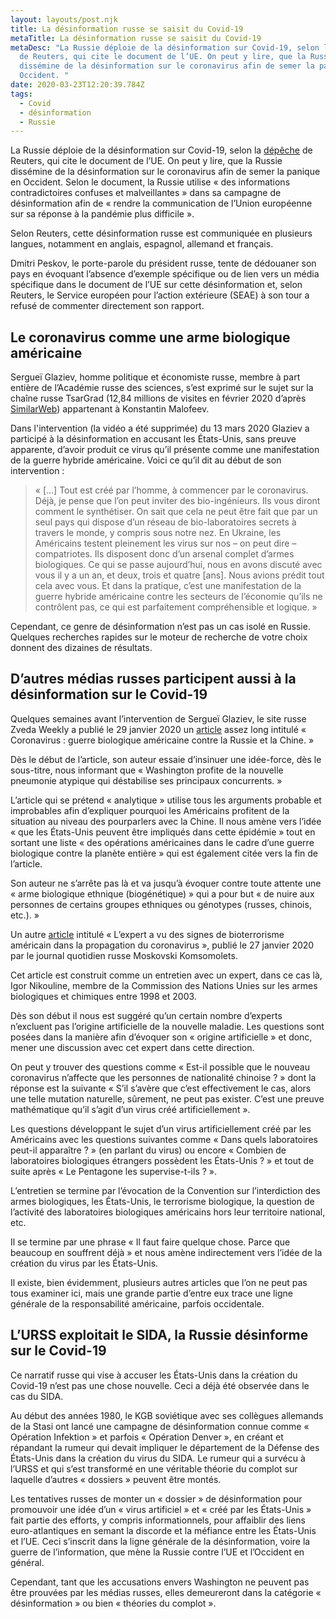 ```yaml
---
layout: layouts/post.njk
title: La désinformation russe se saisit du Covid-19
metaTitle: La désinformation russe se saisit du Covid-19
metaDesc: "La Russie déploie de la désinformation sur Covid-19, selon la dépêche
  de Reuters, qui cite le document de l’UE. On peut y lire, que la Russie
  dissémine de la désinformation sur le coronavirus afin de semer la panique en
  Occident. "
date: 2020-03-23T12:20:39.784Z
tags:
  - Covid
  - désinformation
  - Russie
---
```

La Russie déploie de la désinformation sur Covid-19, selon la [dépêche](https://www.reuters.com/article/us-health-coronavirus-disinformation-idUSKBN21518F) de Reuters, qui cite le document de l’UE. On peut y lire, que la Russie dissémine de la désinformation sur le coronavirus afin de semer la panique en Occident. Selon le document, la Russie utilise « des informations contradictoires confuses et malveillantes » dans sa campagne de désinformation afin de « rendre la communication de l’Union européenne sur sa réponse à la pandémie plus difficile ».

Selon Reuters, cette désinformation russe est communiquée en plusieurs langues, notamment en anglais, espagnol, allemand et français.

Dmitri Peskov, le porte-parole du président russe, tente de dédouaner son pays en évoquant l’absence d’exemple spécifique ou de lien vers un média spécifique dans le document de l’UE sur cette désinformation et, selon Reuters, le Service européen pour l’action extérieure (SEAE) à son tour a refusé de commenter directement son rapport.

## Le coronavirus comme une arme biologique américaine

Sergueï Glaziev, homme politique et économiste russe, membre à part entière de l’Académie russe des sciences, s’est exprimé sur le sujet sur la chaîne russe TsarGrad (12,84 millions de visites en février 2020 d’après [SimilarWeb](https://www.similarweb.com/fr/website/tsargrad.tv)) appartenant à Konstantin Malofeev.

Dans l'intervention (la vidéo a été supprimée) du 13 mars 2020 Glaziev a participé à la désinformation en accusant les États-Unis, sans preuve apparente, d’avoir produit ce virus qu’il présente comme une manifestation de la guerre hybride américaine. Voici ce qu’il dit au début de son intervention :

> « \[…] Tout est créé par l’homme, à commencer par le coronavirus. Déjà, je pense que l’on peut inviter des bio-ingénieurs. Ils vous diront comment le synthétiser. On sait que cela ne peut être fait que par un seul pays qui dispose d’un réseau de bio-laboratoires secrets à travers le monde, y compris sous notre nez. En Ukraine, les Américains testent pleinement les virus sur nos – on peut dire – compatriotes. Ils disposent donc d’un arsenal complet d’armes biologiques. Ce qui se passe aujourd’hui, nous en avons discuté avec vous il y a un an, et deux, trois et quatre \[ans]. Nous avions prédit tout cela avec vous. Et dans la pratique, c’est une manifestation de la guerre hybride américaine contre les secteurs de l’économie qu’ils ne contrôlent pas, ce qui est parfaitement compréhensible et logique. »

Cependant, ce genre de désinformation n’est pas un cas isolé en Russie. Quelques recherches rapides sur le moteur de recherche de votre choix donnent des dizaines de résultats.

## D’autres médias russes participent aussi à la désinformation sur le Covid-19

Quelques semaines avant l’intervention de Sergueï Glaziev, le site russe Zveda Weekly a publié le 29 janvier 2020 un [article](https://zvezdaweekly.ru/news/t/20201291341-AfM0x.html) assez long intitulé « Coronavirus : guerre biologique américaine contre la Russie et la Chine. »

Dès le début de l’article, son auteur essaie d’insinuer une idée-force, dès le sous-titre, nous informant que « Washington profite de la nouvelle pneumonie atypique qui déstabilise ses principaux concurrents. »

L’article qui se prétend « analytique » utilise tous les arguments probable et improbables afin d’expliquer pourquoi les Américains profitent de la situation au niveau des pourparlers avec la Chine. Il nous amène vers l’idée « que les États-Unis peuvent être impliqués dans cette épidémie » tout en sortant une liste « des opérations américaines dans le cadre d’une guerre biologique contre la planète entière » qui est également citée vers la fin de l’article.

Son auteur ne s’arrête pas là et va jusqu’à évoquer contre toute attente une « arme biologique ethnique (biogénétique) » qui a pour but « de nuire aux personnes de certains groupes ethniques ou génotypes (russes, chinois, etc.). »

Un autre [article](https://www.mk.ru/science/2020/01/27/ekspert-uvidel-priznaki-amerikanskogo-bioterrorizma-v-rasprostranenii-koronavirusa.html) intitulé « L’expert a vu des signes de bioterrorisme américain dans la propagation du coronavirus », publié le 27 janvier 2020 par le journal quotidien russe Moskovski Komsomolets.

Cet article est construit comme un entretien avec un expert, dans ce cas là, Igor Nikouline, membre de la Commission des Nations Unies sur les armes biologiques et chimiques entre 1998 et 2003.

Dès son début il nous est suggéré qu’un certain nombre d’experts n’excluent pas l’origine artificielle de la nouvelle maladie. Les questions sont posées dans la manière afin d’évoquer son « origine artificielle » et donc, mener une discussion avec cet expert dans cette direction.

On peut y trouver des questions comme « Est-il possible que le nouveau coronavirus n’affecte que les personnes de nationalité chinoise ? » dont la réponse est la suivante « S’il s’avère que c’est effectivement le cas, alors une telle mutation naturelle, sûrement, ne peut pas exister. C’est une preuve mathématique qu’il s’agit d’un virus créé artificiellement ».

Les questions développant le sujet d’un virus artificiellement créé par les Américains avec les questions suivantes comme « Dans quels laboratoires peut-il apparaître ? » (en parlant du virus) ou encore « Combien de laboratoires biologiques étrangers possèdent les États-Unis ? » et tout de suite après « Le Pentagone les supervise-t-ils ? ».

L’entretien se termine par l’évocation de la Convention sur l’interdiction des armes biologiques, les États-Unis, le terrorisme biologique, la question de l’activité des laboratoires biologiques américains hors leur territoire national, etc.

Il se termine par une phrase « Il faut faire quelque chose. Parce que beaucoup en souffrent déjà » et nous amène indirectement vers l’idée de la création du virus par les États-Unis.

Il existe, bien évidemment, plusieurs autres articles que l’on ne peut pas tous examiner ici, mais une grande partie d’entre eux trace une ligne générale de la responsabilité américaine, parfois occidentale.

## L’URSS exploitait le SIDA, la Russie désinforme sur le Covid-19

Ce narratif russe qui vise à accuser les États-Unis dans la création du Covid-19 n’est pas une chose nouvelle. Ceci a déjà été observée dans le cas du SIDA.

Au début des années 1980, le KGB soviétique avec ses collègues allemands de la Stasi ont lancé une campagne de désinformation connue comme « Opération Infektion » et parfois « Opération Denver », en créant et répandant la rumeur qui devait impliquer le département de la Défense des États-Unis dans la création du virus du SIDA. Le rumeur qui a survécu à l’URSS et qui s’est transformé en une véritable théorie du complot sur laquelle d’autres « dossiers » peuvent être montés.

Les tentatives russes de monter un « dossier » de désinformation pour promouvoir une idée d’un « virus artificiel » et « créé par les États-Unis » fait partie des efforts, y compris informationnels, pour affaiblir des liens euro-atlantiques en semant la discorde et la méfiance entre les États-Unis et l’UE. Ceci s’inscrit dans la ligne générale de la désinformation, voire la guerre de l’information, que mène la Russie contre l’UE et l’Occident en général.

Cependant, tant que les accusations envers Washington ne peuvent pas être prouvées par les médias russes, elles demeureront dans la catégorie « désinformation » ou bien « théories du complot ».